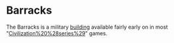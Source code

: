 # Barracks

The Barracks is a military [building](building) available fairly early on in most "[Civilization%20%28series%29](Civilization)" games.